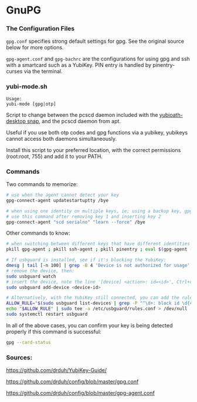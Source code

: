 # GnuPG

### The Configuration Files

`gpg.conf` specifies strong default settings for gpg. See the original source below for more options.

`gpg-agent.conf` and `gpg-bachrc` are the configurations for using gpg and ssh with a smartcard such as a YubiKey. PIN entry is handled by pinentry-curses via the terminal.

### yubi-mode.sh

```
Usage:
yubi-mode [gpg|otp]
```

Script to change between the pcscd daemon included with the [yubioath-desktop snap](https://snapcraft.io/yubioath-desktop), and the pcscd daemon from apt.

Useful if you use both otp codes and gpg functions via a yubikey, yubikeys cannot access both daemons simultaneously.

Install this script to your preferred location, with the correct permissions (root:root, 755) and add it to your PATH.

### Commands

Two commands to memorize:
```bash
# use when the agent cannot detect your key
gpg-connect-agent updatestartuptty /bye

# when using one identity on multiple keys, ie; using a backup key, gpg associates id's with key serial numbers
# use this command after removing key 1 and inserting key 2
gpg-connect-agent "scd serialno" "learn --force" /bye
```
Other commands to know:
```bash
# when switching between different keys that have different identities
pkill gpg-agent ; pkill ssh-agent ; pkill pinentry ; eval $(gpg-agent --daemon --enable-ssh-support); gpg-connect-agent updatestartuptty /bye

# If usbguard is installed, see if it's blocking the YubiKey:
dmesg | tail [-n 100] | grep -B 4 'Device is not authorized for usage'
# remove the device, then:
sudo usbguard watch
# insert the device, note the line '[device] <action>: id=<id>', Ctrl+c the usbguard listener
sudo usbguard add-device <device-id>

# Alternatively, with the YubiKey still connected, you can add the rule in the same way the yubi-mode script does:
ALLOW_RULE="$(sudo usbguard list-devices | grep -P "^\d+: block id \d{4}:\d{4} serial \"\" name \"YubiKey .+$" | sed 's/^[[:digit:]]\{1,3\}: block/allow/')"
echo "$ALLOW_RULE" | sudo tee -a /etc/usbguard/rules.conf > /dev/null
sudo systemctl restart usbguard
```

In all of the above cases, you can confirm your key is being detected properly if this command is successful:
```bash
gpg --card-status
```

### Sources:

<https://github.com/drduh/YubiKey-Guide/>

<https://github.com/drduh/config/blob/master/gpg.conf>

<https://github.com/drduh/config/blob/master/gpg-agent.conf>
